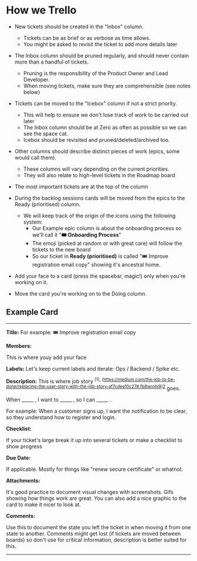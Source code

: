<!-- move this to a folder, not sure which -->
# How we Trello

- New tickets should be created in the "Inbox" column. 
  + Tickets can be as brief or as verbose as time allows. 
  + You might be asked to revisit the ticket to add more details later
- The Inbox column should be pruned regularly, and should never contain more than a handful of tickets. 
  + Pruning is the responsibility of the Product Owner and Lead Developer.
  + When moving tickets, make sure they are comprehensible (see notes below)
- Tickets can be moved to the "Icebox" column if not a strict priority. 
  + This will help to ensure we don't lose track of work to be carried out later
  + The Inbox column should be at Zero as often as possible so we can see the space cat.
  + Icebox should be revisited and pruned/deleted/archived too.
- Other columns should describe distinct pieces of work (epics, some would call them). 
  + These columns will vary depending on the current priorities.
  + They will also relate to high-level tickets in the Roadmap board
- The most important tickets are at the top of the column

- During the backlog sessions cards will be moved from the epics to the Ready (prioritised) column. 
  + We will keep track of the origin of the icons using the following system:
    + Our Example epic column is about the onboarding process so we'll call it "**🎟 Onboarding Process**"
    + The emoji (picked at random or with great care) will follow the tickets to the new board
    + So our ticket in **Ready (prioritised)** is called "🎟 Improve registration email copy" showing it's ancestral home.
- Add your face to a card (press the spacebar, magic!) only when you're working on it.
- Move the card you're working on to the Doing column. 

## Example Card

----

**Title:**
For example:
🎟 Improve registration email copy

**Members:**

This is where youy add your face

**Labels:**
Let's keep current labels and iterate:
Ops / Backend / Spike etc.

**Description:**
This is where job story <sup>[1], (https://medium.com/the-job-to-be-done/replacing-the-user-story-with-the-job-story-af7cdee10c27#.fb8wrphl9)[2](https://blog.intercom.io/using-job-stories-design-features-ui-ux/)</sup> goes.

When _____ , I want to _____ , so I can _____ .

For example: When a customer signs up, I want the notification to be clear, so they understand how to register and login.

**Checklist:**

If your ticket's large break it up into several tickets or make a checklist to show progress

**Due Date:**

If applicable. Mostly for things like "renew secure certificate" or whatnot.

**Attachments:**

It's good practice to document visual changes with screenshots. Gifs showing how things work are great. You can also add a nice graphic to the card to make it nicer to look at.

**Comments:**

Use this to document the state you left the ticket in when moving it from one state to another.
Comments might get lost (if tickets are moved between boards) so don't use for critical information, description is better suited for this.

----
